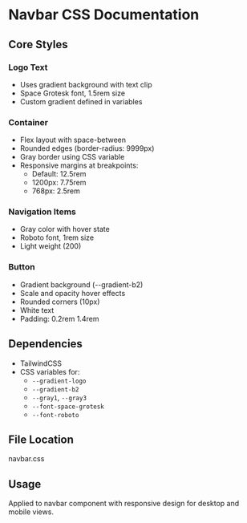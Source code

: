 # Navbar CSS Documentation

## Core Styles

### Logo Text
- Uses gradient background with text clip
- Space Grotesk font, 1.5rem size
- Custom gradient defined in variables

### Container
- Flex layout with space-between
- Rounded edges (border-radius: 9999px)
- Gray border using CSS variable
- Responsive margins at breakpoints:
  - Default: 12.5rem
  - 1200px: 7.75rem
  - 768px: 2.5rem

### Navigation Items
- Gray color with hover state
- Roboto font, 1rem size
- Light weight (200)

### Button
- Gradient background (--gradient-b2)
- Scale and opacity hover effects
- Rounded corners (10px)
- White text
- Padding: 0.2rem 1.4rem

## Dependencies
- TailwindCSS
- CSS variables for:
  - `--gradient-logo`
  - `--gradient-b2`
  - `--gray1`, `--gray3`
  - `--font-space-grotesk`
  - `--font-roboto`

## File Location
navbar.css

## Usage
Applied to navbar component with responsive design for desktop and mobile views.
